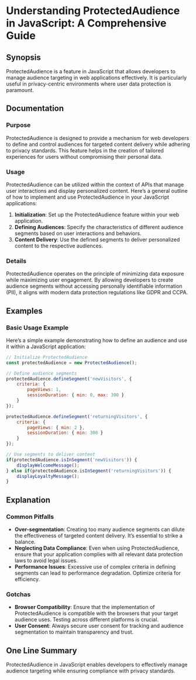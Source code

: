 <!--
Meta Description: # Understanding ProtectedAudience in JavaScript: A Comprehensive Guide ## Synopsis ProtectedAudience is a feature in JavaScript that allows developers...
Meta Keywords: protectedaudience, audience, segments, javascript, user
-->

# Understanding ProtectedAudience in JavaScript: A Comprehensive Guide

## Synopsis
ProtectedAudience is a feature in JavaScript that allows developers to manage audience targeting in web applications effectively. It is particularly useful in privacy-centric environments where user data protection is paramount.

## Documentation
### Purpose
ProtectedAudience is designed to provide a mechanism for web developers to define and control audiences for targeted content delivery while adhering to privacy standards. This feature helps in the creation of tailored experiences for users without compromising their personal data.

### Usage
ProtectedAudience can be utilized within the context of APIs that manage user interactions and display personalized content. Here’s a general outline of how to implement and use ProtectedAudience in your JavaScript applications:

1. **Initialization**: Set up the ProtectedAudience feature within your web application.
2. **Defining Audiences**: Specify the characteristics of different audience segments based on user interactions and behaviors.
3. **Content Delivery**: Use the defined segments to deliver personalized content to the respective audiences.

### Details
ProtectedAudience operates on the principle of minimizing data exposure while maximizing user engagement. By allowing developers to create audience segments without accessing personally identifiable information (PII), it aligns with modern data protection regulations like GDPR and CCPA.

## Examples
### Basic Usage Example
Here’s a simple example demonstrating how to define an audience and use it within a JavaScript application:

```javascript
// Initialize ProtectedAudience
const protectedAudience = new ProtectedAudience();

// Define audience segments
protectedAudience.defineSegment('newVisitors', {
    criteria: { 
        pageViews: 1, 
        sessionDuration: { min: 0, max: 300 } 
    }
});

protectedAudience.defineSegment('returningVisitors', {
    criteria: { 
        pageViews: { min: 2 }, 
        sessionDuration: { min: 300 } 
    }
});

// Use segments to deliver content
if(protectedAudience.isInSegment('newVisitors')) {
    displayWelcomeMessage();
} else if(protectedAudience.isInSegment('returningVisitors')) {
    displayLoyaltyMessage();
}
```

## Explanation
### Common Pitfalls
- **Over-segmentation**: Creating too many audience segments can dilute the effectiveness of targeted content delivery. It’s essential to strike a balance.
- **Neglecting Data Compliance**: Even when using ProtectedAudience, ensure that your application complies with all relevant data protection laws to avoid legal issues.
- **Performance Issues**: Excessive use of complex criteria in defining segments can lead to performance degradation. Optimize criteria for efficiency.

### Gotchas
- **Browser Compatibility**: Ensure that the implementation of ProtectedAudience is compatible with the browsers that your target audience uses. Testing across different platforms is crucial.
- **User Consent**: Always secure user consent for tracking and audience segmentation to maintain transparency and trust.

## One Line Summary
ProtectedAudience in JavaScript enables developers to effectively manage audience targeting while ensuring compliance with privacy standards.